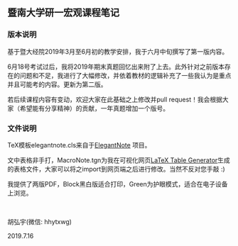 ## 暨南大学研一宏观课程笔记



### 版本说明

基于暨大经院2019年3月至6月初的教学安排，我于六月中旬撰写了第一版内容。

6月18号考试过后，我将2019年期末真题回忆出来附了上去。此外针对之前版本存在的问题和不足，我进行了大幅修改，并依着教材的逻辑补充了一些我认为是重点并且可能考的内容。更新为第二版。

若后续课程内容有变动，欢迎大家在此基础之上修改并pull request！我会根据大家（希望能有分享精神）的贡献，一年真题增加一个版号。



### 文件说明

TeX模板elegantnote.cls来自于[ElegantNote](https://ctan.org/pkg/elegantnote) 项目。

文中表格非手打，MacroNote.tgn为我在可视化网页[LaTeX Table Generator](https://www.tablesgenerator.com/)生成的表格文件，大家可以将之import到网页端之后进行修改。当然不反对您手敲 :) 

我提供了两版PDF，Block黑白版适合打印，Green为护眼模式，适合在电子设备上浏览。

​      

胡弘宇(微信: hhytxwg)

2019.7.16

